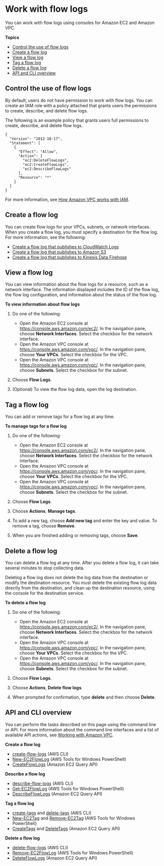 # Work with flow logs<a name="working-with-flow-logs"></a>

You can work with flow logs using consoles for Amazon EC2 and Amazon VPC\.

**Topics**
+ [Control the use of flow logs](#controlling-use-of-flow-logs)
+ [Create a flow log](#create-flow-log)
+ [View a flow log](#view-flow-logs)
+ [Tag a flow log](#modify-tags-flow-logs)
+ [Delete a flow log](#delete-flow-log)
+ [API and CLI overview](#flow-logs-api-cli)

## Control the use of flow logs<a name="controlling-use-of-flow-logs"></a>

By default, users do not have permission to work with flow logs\. You can create an IAM role with a policy attached that grants users the permissions to create, describe, and delete flow logs\.

The following is an example policy that grants users full permissions to create, describe, and delete flow logs\.

```
{
  "Version": "2012-10-17",
  "Statement": [
    {
      "Effect": "Allow",
      "Action": [
        "ec2:DeleteFlowLogs",
        "ec2:CreateFlowLogs",
        "ec2:DescribeFlowLogs"
      ],
      "Resource": "*"
    }
  ]
}
```

 For more information, see [How Amazon VPC works with IAM](security_iam_service-with-iam.md)\.

## Create a flow log<a name="create-flow-log"></a>

You can create flow logs for your VPCs, subnets, or network interfaces\. When you create a flow log, you must specify a destination for the flow log\. For more information, see the following:
+ [Create a flow log that publishes to CloudWatch Logs](flow-logs-cwl.md#flow-logs-cwl-create-flow-log)
+ [Create a flow log that publishes to Amazon S3](flow-logs-s3.md#flow-logs-s3-create-flow-log)
+ [Create a flow log that publishes to Kinesis Data Firehose](flow-logs-firehose.md#flow-logs-firehose-create-flow-log)

## View a flow log<a name="view-flow-logs"></a>

You can view information about the flow logs for a resource, such as a network interface\. The information displayed includes the ID of the flow log, the flow log configuration, and information about the status of the flow log\.

**To view information about flow logs**

1. Do one of the following:
   + Open the Amazon EC2 console at [https://console\.aws\.amazon\.com/ec2/](https://console.aws.amazon.com/ec2/)\. In the navigation pane, choose **Network Interfaces**\. Select the checkbox for the network interface\.
   + Open the Amazon VPC console at [https://console\.aws\.amazon\.com/vpc/](https://console.aws.amazon.com/vpc/)\. In the navigation pane, choose **Your VPCs**\. Select the checkbox for the VPC\.
   + Open the Amazon VPC console at [https://console\.aws\.amazon\.com/vpc/](https://console.aws.amazon.com/vpc/)\. In the navigation pane, choose **Subnets**\. Select the checkbox for the subnet\.

1. Choose **Flow Logs**\.

1. \(Optional\) To view the flow log data, open the log destination\.

## Tag a flow log<a name="modify-tags-flow-logs"></a>

You can add or remove tags for a flow log at any time\.

**To manage tags for a flow log**

1. Do one of the following:
   + Open the Amazon EC2 console at [https://console\.aws\.amazon\.com/ec2/](https://console.aws.amazon.com/ec2/)\. In the navigation pane, choose **Network Interfaces**\. Select the checkbox for the network interface\.
   + Open the Amazon VPC console at [https://console\.aws\.amazon\.com/vpc/](https://console.aws.amazon.com/vpc/)\. In the navigation pane, choose **Your VPCs**\. Select the checkbox for the VPC\.
   + Open the Amazon VPC console at [https://console\.aws\.amazon\.com/vpc/](https://console.aws.amazon.com/vpc/)\. In the navigation pane, choose **Subnets**\. Select the checkbox for the subnet\.

1. Choose **Flow Logs**\.

1. Choose **Actions**, **Manage tags**\.

1. To add a new tag, choose **Add new tag** and enter the key and value\. To remove a tag, choose **Remove**\.

1. When you are finished adding or removing tags, choose **Save**\.

## Delete a flow log<a name="delete-flow-log"></a>

You can delete a flow log at any time\. After you delete a flow log, it can take several minutes to stop collecting data\.

Deleting a flow log does not delete the log data from the destination or modify the destination resource\. You must delete the existing flow log data directly from the destination, and clean up the destination resource, using the console for the destination service\.

**To delete a flow log**

1. Do one of the following:
   + Open the Amazon EC2 console at [https://console\.aws\.amazon\.com/ec2/](https://console.aws.amazon.com/ec2/)\. In the navigation pane, choose **Network Interfaces**\. Select the checkbox for the network interface\.
   + Open the Amazon VPC console at [https://console\.aws\.amazon\.com/vpc/](https://console.aws.amazon.com/vpc/)\. In the navigation pane, choose **Your VPCs**\. Select the checkbox for the VPC\.
   + Open the Amazon VPC console at [https://console\.aws\.amazon\.com/vpc/](https://console.aws.amazon.com/vpc/)\. In the navigation pane, choose **Subnets**\. Select the checkbox for the subnet\.

1. Choose **Flow Logs**\.

1. Choose **Actions**, **Delete flow logs**\.

1. When prompted for confirmation, type **delete** and then choose **Delete**\.

## API and CLI overview<a name="flow-logs-api-cli"></a>

You can perform the tasks described on this page using the command line or API\. For more information about the command line interfaces and a list of available API actions, see [Working with Amazon VPC](what-is-amazon-vpc.md#VPCInterfaces)\.

**Create a flow log**
+ [create\-flow\-logs](https://docs.aws.amazon.com/cli/latest/reference/ec2/create-flow-logs.html) \(AWS CLI\)
+ [New\-EC2FlowLog](https://docs.aws.amazon.com/powershell/latest/reference/items/New-EC2FlowLog.html) \(AWS Tools for Windows PowerShell\)
+ [CreateFlowLogs](https://docs.aws.amazon.com/AWSEC2/latest/APIReference/API_CreateFlowLogs.html) \(Amazon EC2 Query API\)

**Describe a flow log**
+ [describe\-flow\-logs](https://docs.aws.amazon.com/cli/latest/reference/ec2/describe-flow-logs.html) \(AWS CLI\)
+ [Get\-EC2FlowLog](https://docs.aws.amazon.com/powershell/latest/reference/items/Get-EC2FlowLog.html) \(AWS Tools for Windows PowerShell\)
+ [DescribeFlowLogs](https://docs.aws.amazon.com/AWSEC2/latest/APIReference/API_DescribeFlowLogs.html) \(Amazon EC2 Query API\)

**Tag a flow log**
+ [create\-tags](https://docs.aws.amazon.com/cli/latest/reference/ec2/create-tags.html) and [delete\-tags](https://docs.aws.amazon.com/cli/latest/reference/ec2/delete-tags.html) \(AWS CLI\)
+ [New\-EC2Tag](https://docs.aws.amazon.com/powershell/latest/reference/items/New-EC2Tag.html) and [Remove\-EC2Tag](https://docs.aws.amazon.com/powershell/latest/reference/items/Remove-EC2Tag.html) \(AWS Tools for Windows PowerShell\)
+ [CreateTags](https://docs.aws.amazon.com/AWSEC2/latest/APIReference/API_CreateTags.html) and [DeleteTags](https://docs.aws.amazon.com/AWSEC2/latest/APIReference/API_DeleteTags.html) \(Amazon EC2 Query API\)

**Delete a flow log**
+ [delete\-flow\-logs](https://docs.aws.amazon.com/cli/latest/reference/ec2/delete-flow-logs.html) \(AWS CLI\)
+ [Remove\-EC2FlowLog](https://docs.aws.amazon.com/powershell/latest/reference/items/Remove-EC2FlowLog.html) \(AWS Tools for Windows PowerShell\)
+ [DeleteFlowLogs](https://docs.aws.amazon.com/AWSEC2/latest/APIReference/API_DeleteFlowLogs.html) \(Amazon EC2 Query API\)